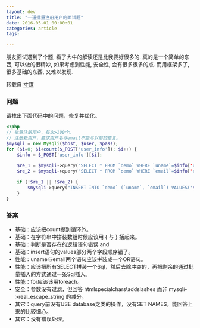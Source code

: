 ```yaml
---
layout: dev
title: "一道批量注册用户的面试题"
date: 2016-05-01 00:00:01
categories: article
tags: 

---
```


朋友面试遇到了个题, 看了大牛的解读还是比我要好很多的. 真的是一个简单的东西, 可以做的很精妙, 如果考虑到性能, 安全性, 会有很多很多的点. 而用框架多了, 很多基础的东西, 又难以发现.

转载自 [寸谋](http://www.cunmou.com/php/a-bishiti.md)

### 问题

请找出下面代码中的问题，修复并优化。

```php
<?php
// 批量注册用户，每次>100个。
// 注册新用户，要求用户名与email不能与以前的重复。
$mysqli = new Mysqli($host, $user, $pass);
for ($i=0; $i<count($_POST['user_info']); $i++) {
    $info = $_POST['user_info'][$i];

    $re_1 = $mysqli->query("SELECT * FROM `demo` WHERE `uname`=$info['uname']");
    $re_2 = $mysqli->query("SELECT * FROM `demo` WHERE `email`=$info['email']");
    
    if (!$re_1 || !$re_2) {
        $mysqli->query("INSERT INTO `demo` (`uname`, `email`) VALUES('$info['email']', '$info['uname']')");
    }
}
```

### 答案

- 基础：应该把count提到循环外。
- 基础：在字符串中拼装数组时候应该用 { 与 } 括起来。
- 基础：判断是否存在的逻辑语句错误 and
- 基础：insert语句的values部分两个字段顺序错了。
- 性能：uname与email两个语句应该拼装成一个OR语句。
- 性能：应该把所有SELECT拼装一个Sql，然后去除冲突的，再把剩余的通过批量插入的方式通过一条Sql插入。
- 性能：for应该该用foreach。
- 安全：参数没有过滤，但回答 htmlspecialchars\addslashes 而非 mysqli->real_escape_string 的减分。
- 其它：query前没有USE database之类的操作，没有SET NAMES，能回答上来的比较细心。
- 其它：没有错误处理。


